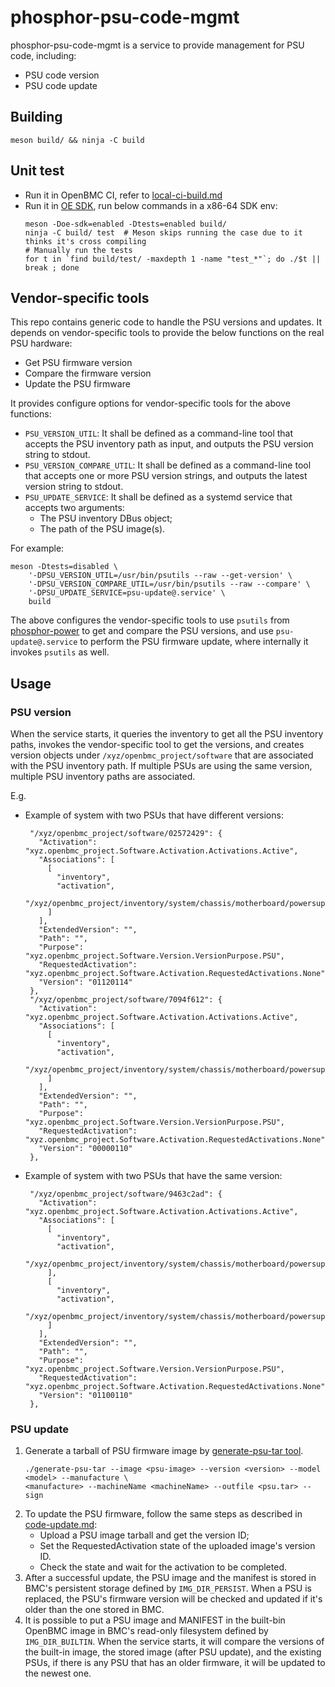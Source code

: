 # phosphor-psu-code-mgmt

phosphor-psu-code-mgmt is a service to provide management for PSU code,
including:

* PSU code version
* PSU code update


## Building

```
meson build/ && ninja -C build
```

## Unit test

* Run it in OpenBMC CI, refer to [local-ci-build.md][1]
* Run it in [OE SDK][2], run below commands in a x86-64 SDK env:
   ```
   meson -Doe-sdk=enabled -Dtests=enabled build/
   ninja -C build/ test  # Meson skips running the case due to it thinks it's cross compiling
   # Manually run the tests
   for t in `find build/test/ -maxdepth 1 -name "test_*"`; do ./$t || break ; done
   ```

## Vendor-specific tools

This repo contains generic code to handle the PSU versions and
updates. It depends on vendor-specific tools to provide the below
functions on the real PSU hardware:
* Get PSU firmware version
* Compare the firmware version
* Update the PSU firmware

It provides configure options for vendor-specific tools for the above functions:
* `PSU_VERSION_UTIL`: It shall be defined as a command-line tool that
accepts the PSU inventory path as input, and outputs the PSU version
string to stdout.
* `PSU_VERSION_COMPARE_UTIL`: It shall be defined as a command-line
tool that accepts one or more PSU version strings, and outputs the
latest version string to stdout.
* `PSU_UPDATE_SERVICE`: It shall be defined as a systemd service that
accepts two arguments:
   * The PSU inventory DBus object;
   * The path of the PSU image(s).

For example:
```
meson -Dtests=disabled \
    '-DPSU_VERSION_UTIL=/usr/bin/psutils --raw --get-version' \
    '-DPSU_VERSION_COMPARE_UTIL=/usr/bin/psutils --raw --compare' \
    '-DPSU_UPDATE_SERVICE=psu-update@.service' \
    build
```

The above configures the vendor-specific tools to use `psutils` from
[phosphor-power][3] to get and compare the PSU versions, and use
`psu-update@.service` to perform the PSU firmware update, where
internally it invokes `psutils` as well.


## Usage

### PSU version

When the service starts, it queries the inventory to get all the PSU inventory
paths, invokes the vendor-specific tool to get the versions, and creates
version objects under `/xyz/openbmc_project/software` that are associated with
the PSU inventory path.
If multiple PSUs are using the same version, multiple PSU inventory paths are
associated.

E.g.
* Example of system with two PSUs that have different versions:
   ```
    "/xyz/openbmc_project/software/02572429": {
      "Activation": "xyz.openbmc_project.Software.Activation.Activations.Active",
      "Associations": [
        [
          "inventory",
          "activation",
          "/xyz/openbmc_project/inventory/system/chassis/motherboard/powersupply1"
        ]
      ],
      "ExtendedVersion": "",
      "Path": "",
      "Purpose": "xyz.openbmc_project.Software.Version.VersionPurpose.PSU",
      "RequestedActivation": "xyz.openbmc_project.Software.Activation.RequestedActivations.None",
      "Version": "01120114"
    },
    "/xyz/openbmc_project/software/7094f612": {
      "Activation": "xyz.openbmc_project.Software.Activation.Activations.Active",
      "Associations": [
        [
          "inventory",
          "activation",
          "/xyz/openbmc_project/inventory/system/chassis/motherboard/powersupply0"
        ]
      ],
      "ExtendedVersion": "",
      "Path": "",
      "Purpose": "xyz.openbmc_project.Software.Version.VersionPurpose.PSU",
      "RequestedActivation": "xyz.openbmc_project.Software.Activation.RequestedActivations.None",
      "Version": "00000110"
    },
   ```
* Example of system with two PSUs that have the same version:
   ```
    "/xyz/openbmc_project/software/9463c2ad": {
      "Activation": "xyz.openbmc_project.Software.Activation.Activations.Active",
      "Associations": [
        [
          "inventory",
          "activation",
          "/xyz/openbmc_project/inventory/system/chassis/motherboard/powersupply0"
        ],
        [
          "inventory",
          "activation",
          "/xyz/openbmc_project/inventory/system/chassis/motherboard/powersupply1"
        ]
      ],
      "ExtendedVersion": "",
      "Path": "",
      "Purpose": "xyz.openbmc_project.Software.Version.VersionPurpose.PSU",
      "RequestedActivation": "xyz.openbmc_project.Software.Activation.RequestedActivations.None",
      "Version": "01100110"
    },
   ```

### PSU update

1. Generate a tarball of PSU firmware image by [generate-psu-tar tool][4].
   ```
   ./generate-psu-tar --image <psu-image> --version <version> --model <model> --manufacture \
   <manufacture> --machineName <machineName> --outfile <psu.tar> --sign
   ```
2. To update the PSU firmware, follow the same steps as described in
   [code-update.md][5]:
   * Upload a PSU image tarball and get the version ID;
   * Set the RequestedActivation state of the uploaded image's version ID.
   * Check the state and wait for the activation to be completed.
3. After a successful update, the PSU image and the manifest is stored
   in BMC's persistent storage defined by `IMG_DIR_PERSIST`. When a PSU
   is replaced, the PSU's firmware version will be checked and updated if
   it's older than the one stored in BMC.
4. It is possible to put a PSU image and MANIFEST in the built-bin
   OpenBMC image in BMC's read-only filesystem defined by
   `IMG_DIR_BUILTIN`. When the service starts, it will compare the
   versions of the built-in image, the stored image (after PSU update),
   and the existing PSUs, if there is any PSU that has an older firmware,
   it will be updated to the newest one.


[1]: https://github.com/openbmc/docs/blob/master/testing/local-ci-build.md
[2]: https://github.com/openbmc/docs/blob/master/cheatsheet.md#building-the-openbmc-sdk
[3]: https://github.com/openbmc/phosphor-power/tree/master/tools/power-utils
[4]: https://github.com/openbmc/phosphor-psu-code-mgmt/blob/master/tools/generate-psu-tar
[5]: https://github.com/openbmc/docs/blob/master/code-update/code-update.md
